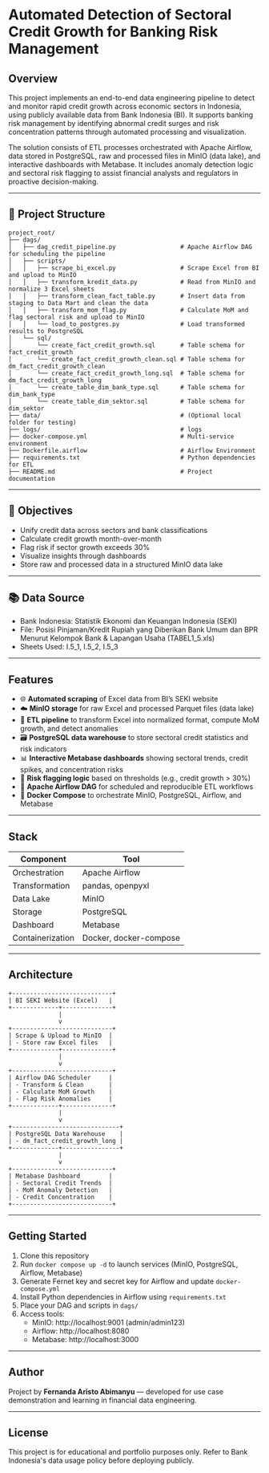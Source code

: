 # Automated Detection of Sectoral Credit Growth for Banking Risk Management

## Overview
This project implements an end-to-end data engineering pipeline to detect and monitor rapid credit growth across economic sectors in Indonesia, using publicly available data from Bank Indonesia (BI). It supports banking risk management by identifying abnormal credit surges and risk concentration patterns through automated processing and visualization.

The solution consists of ETL processes orchestrated with Apache Airflow, data stored in PostgreSQL, raw and processed files in MinIO (data lake), and interactive dashboards with Metabase. It includes anomaly detection logic and sectoral risk flagging to assist financial analysts and regulators in proactive decision-making.

---

## 📁 Project Structure
```
project_root/
├── dags/
│   ├── dag_credit_pipeline.py                  # Apache Airflow DAG for scheduling the pipeline
│   ├── scripts/
│   │   ├── scrape_bi_excel.py                  # Scrape Excel from BI and upload to MinIO
│   │   ├── transform_kredit_data.py            # Read from MinIO and normalize 3 Excel sheets
│   │   ├── transform_clean_fact_table.py       # Insert data from staging to Data Mart and clean the data
│   │   ├── transform_mom_flag.py               # Calculate MoM and flag sectoral risk and upload to MinIO
│   │   └── load_to_postgres.py                 # Load transformed results to PostgreSQL
│   └── sql/
│       └── create_fact_credit_growth.sql       # Table schema for fact_credit_growth
│       └── create_fact_credit_growth_clean.sql # Table schema for dm_fact_credit_growth_clean
│       └── create_fact_credit_growth_long.sql  # Table schema for dm_fact_credit_growth_long
│       └── create_table_dim_bank_type.sql      # Table schema for dim_bank_type
│       └── create_table_dim_sektor.sql         # Table schema for dim_sektor
├── data/                                       # (Optional local folder for testing)
├── logs/                                       # logs
├── docker-compose.yml                          # Multi-service environment
├── Dockerfile.airflow                          # Airflow Environment
├── requirements.txt                            # Python dependencies for ETL
├── README.md                                   # Project documentation
```

---

## 🎯 Objectives
- Unify credit data across sectors and bank classifications
- Calculate credit growth month-over-month
- Flag risk if sector growth exceeds 30%
- Visualize insights through dashboards
- Store raw and processed data in a structured MinIO data lake

---

## 📚 Data Source
- Bank Indonesia: Statistik Ekonomi dan Keuangan Indonesia (SEKI)
- File: Posisi Pinjaman/Kredit Rupiah yang Diberikan Bank Umum dan BPR Menurut Kelompok Bank & Lapangan Usaha (TABEL1_5.xls)
- Sheets Used: I.5_1, I.5_2, I.5_3

---

## Features
- 🌐 **Automated scraping** of Excel data from BI’s SEKI website
- ☁️ **MinIO storage** for raw Excel and processed Parquet files (data lake)
- 🧾 **ETL pipeline** to transform Excel into normalized format, compute MoM growth, and detect anomalies
- 🗃️ **PostgreSQL data warehouse** to store sectoral credit statistics and risk indicators
- 📊 **Interactive Metabase dashboards** showing sectoral trends, credit spikes, and concentration risks
- 🧠 **Risk flagging logic** based on thresholds (e.g., credit growth > 30%)
- 🔁 **Apache Airflow DAG** for scheduled and reproducible ETL workflows
- 🐳 **Docker Compose** to orchestrate MinIO, PostgreSQL, Airflow, and Metabase

---

## Stack
| Component         | Tool                        |
|-------------------|-----------------------------|
| Orchestration     | Apache Airflow              |
| Transformation    | pandas, openpyxl            |
| Data Lake         | MinIO                       |
| Storage           | PostgreSQL                  |
| Dashboard         | Metabase                    |
| Containerization  | Docker, docker-compose      |

---

## Architecture
```
+----------------------------+
| BI SEKI Website (Excel)   |
+-------------+--------------+
              |
              v
+----------------------------+
| Scrape & Upload to MinIO  |
| - Store raw Excel files   |
+-------------+--------------+
              |
              v
+----------------------------+
| Airflow DAG Scheduler     |
| - Transform & Clean       |
| - Calculate MoM Growth    |
| - Flag Risk Anomalies     |
+-------------+--------------+
              |
              v
+------------------------------+
| PostgreSQL Data Warehouse    |
| - dm_fact_credit_growth_long |
+-------------+----------------+
              |
              v
+----------------------------+
| Metabase Dashboard        |
| - Sectoral Credit Trends  |
| - MoM Anomaly Detection   |
| - Credit Concentration    |
+----------------------------+
```

---

## Getting Started
1. Clone this repository
2. Run `docker compose up -d` to launch services (MinIO, PostgreSQL, Airflow, Metabase)
3. Generate Fernet key and secret key for Airflow and update `docker-compose.yml`
4. Install Python dependencies in Airflow using `requirements.txt`
5. Place your DAG and scripts in `dags/`
6. Access tools:
   - MinIO: http://localhost:9001 (admin/admin123)
   - Airflow: http://localhost:8080
   - Metabase: http://localhost:3000

---

## Author
Project by **Fernanda Aristo Abimanyu** — developed for use case demonstration and learning in financial data engineering.

---

## License
This project is for educational and portfolio purposes only. Refer to Bank Indonesia's data usage policy before deploying publicly.
